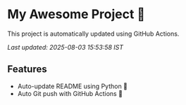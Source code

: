 # My Awesome Project 🚀

This project is automatically updated using GitHub Actions.

_Last updated: 2025-08-03 15:53:58 IST_

## Features
- Auto-update README using Python 🐍
- Auto Git push with GitHub Actions 🤖
